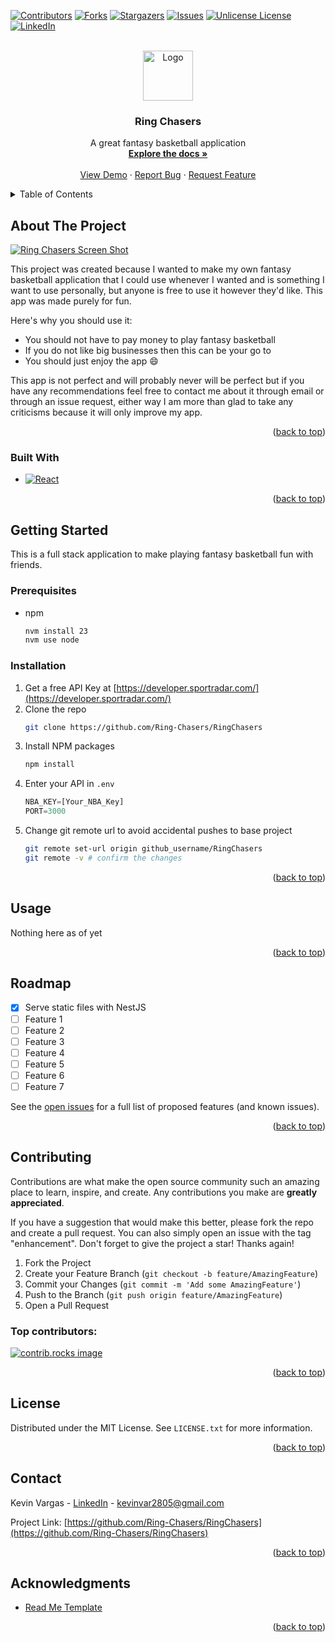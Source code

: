 <a id="readme-top"></a>
<!--
*** Thanks for checking out the Best-README-Template. If you have a suggestion
*** that would make this better, please fork the repo and create a pull request
*** or simply open an issue with the tag "enhancement".
*** Don't forget to give the project a star!
*** Thanks again! Now go create something AMAZING! :D
-->



<!-- PROJECT SHIELDS -->
<!--
*** I'm using markdown "reference style" links for readability.
*** Reference links are enclosed in brackets [ ] instead of parentheses ( ).
*** See the bottom of this document for the declaration of the reference variables
*** for contributors-url, forks-url, etc. This is an optional, concise syntax you may use.
*** https://www.markdownguide.org/basic-syntax/#reference-style-links
-->
[![Contributors][contributors-shield]][contributors-url]
[![Forks][forks-shield]][forks-url]
[![Stargazers][stars-shield]][stars-url]
[![Issues][issues-shield]][issues-url]
[![Unlicense License][license-shield]][license-url]
[![LinkedIn][linkedin-shield]][linkedin-url]


<!-- PROJECT LOGO -->
<br />
<div align="center">
  <a href="https://github.com/Ring-Chasers/RingChasers">
    <img src="images/logo.png" alt="Logo" width="80" height="80">
  </a>

  <h3 align="center">Ring Chasers</h3>

  <p align="center">
    A great fantasy basketball application
    <br />
    <a href="https://github.com/Ring-Chasers/RingChasers"><strong>Explore the docs »</strong></a>
    <br />
    <br />
    <a href="https://github.com/Ring-Chasers/RingChasers">View Demo</a>
    &middot;
    <a href="https://github.com/Ring-Chasers/RingChasers/issues/new?labels=bug&template=bug-report---.md">Report Bug</a>
    &middot;
    <a href="https://github.com/Ring-Chasers/RingChasers/issues/new?labels=enhancement&template=feature-request---.md">Request Feature</a>
  </p>
</div>



<!-- TABLE OF CONTENTS -->
<details>
  <summary>Table of Contents</summary>
  <ol>
    <li>
      <a href="#about-the-project">About The Project</a>
      <ul>
        <li><a href="#built-with">Built With</a></li>
      </ul>
    </li>
    <li>
      <a href="#getting-started">Getting Started</a>
      <ul>
        <li><a href="#prerequisites">Prerequisites</a></li>
        <li><a href="#installation">Installation</a></li>
      </ul>
    </li>
    <li><a href="#usage">Usage</a></li>
    <li><a href="#roadmap">Roadmap</a></li>
    <li><a href="#contributing">Contributing</a></li>
    <li><a href="#license">License</a></li>
    <li><a href="#contact">Contact</a></li>
    <li><a href="#acknowledgments">Acknowledgments</a></li>
  </ol>
</details>



<!-- ABOUT THE PROJECT -->
## About The Project

[![Ring Chasers Screen Shot][product-screenshot]](https://example.com)

This project was created because I wanted to make my own fantasy basketball application that I could use whenever I wanted and is something I want to use personally, but anyone is free to use it however they'd like. This app was made purely for fun.

Here's why you should use it:
* You should not have to pay money to play fantasy basketball
* If you do not like big businesses then this can be your go to
* You should just enjoy the app :smile:

This app is not perfect and will probably never will be perfect but if you have any recommendations feel free to contact me about it through email or through an issue request, either way I am more than glad to take any criticisms because it will only improve my app.

<p align="right">(<a href="#readme-top">back to top</a>)</p>



### Built With

* [![React][React.js]][React-url]

<p align="right">(<a href="#readme-top">back to top</a>)</p>



<!-- GETTING STARTED -->
## Getting Started

This is a full stack application to make playing fantasy basketball fun with friends.

### Prerequisites

* npm
  ```sh
  nvm install 23
  nvm use node
  ```

### Installation

1. Get a free API Key at [https://developer.sportradar.com/](https://developer.sportradar.com/)
2. Clone the repo
   ```sh
   git clone https://github.com/Ring-Chasers/RingChasers
   ```
3. Install NPM packages
   ```sh
   npm install
   ```
4. Enter your API in `.env`
   ```js
   NBA_KEY=[Your_NBA_Key]
   PORT=3000
   ```
5. Change git remote url to avoid accidental pushes to base project
   ```sh
   git remote set-url origin github_username/RingChasers
   git remote -v # confirm the changes
   ```

<p align="right">(<a href="#readme-top">back to top</a>)</p>



<!-- USAGE EXAMPLES -->
## Usage

Nothing here as of yet

<p align="right">(<a href="#readme-top">back to top</a>)</p>



<!-- ROADMAP -->
## Roadmap

- [x] Serve static files with NestJS
- [ ] Feature 1
- [ ] Feature 2
- [ ] Feature 3
- [ ] Feature 4
- [ ] Feature 5
- [ ] Feature 6
- [ ] Feature 7

See the [open issues](https://github.com/Ring-Chasers/RingChasers/issues) for a full list of proposed features (and known issues).

<p align="right">(<a href="#readme-top">back to top</a>)</p>



<!-- CONTRIBUTING -->
## Contributing

Contributions are what make the open source community such an amazing place to learn, inspire, and create. Any contributions you make are **greatly appreciated**.

If you have a suggestion that would make this better, please fork the repo and create a pull request. You can also simply open an issue with the tag "enhancement".
Don't forget to give the project a star! Thanks again!

1. Fork the Project
2. Create your Feature Branch (`git checkout -b feature/AmazingFeature`)
3. Commit your Changes (`git commit -m 'Add some AmazingFeature'`)
4. Push to the Branch (`git push origin feature/AmazingFeature`)
5. Open a Pull Request

### Top contributors:

<a href="https://github.com/Ring-Chasers/RingChasers/graphs/contributors">
  <img src="https://contrib.rocks/image?repo=Ring-Chasers/RingChasers" alt="contrib.rocks image" />
</a>

<p align="right">(<a href="#readme-top">back to top</a>)</p>



<!-- LICENSE -->
## License

Distributed under the MIT License. See `LICENSE.txt` for more information.

<p align="right">(<a href="#readme-top">back to top</a>)</p>



<!-- CONTACT -->
## Contact

Kevin Vargas - [LinkedIn](https://www.linkedin.com/in/kevinvargaslaracuente/) - kevinvar2805@gmail.com

Project Link: [https://github.com/Ring-Chasers/RingChasers](https://github.com/Ring-Chasers/RingChasers)

<p align="right">(<a href="#readme-top">back to top</a>)</p>



<!-- ACKNOWLEDGMENTS -->
## Acknowledgments

* [Read Me Template](https://github.com/othneildrew/Best-README-Template)

<p align="right">(<a href="#readme-top">back to top</a>)</p>



<!-- MARKDOWN LINKS & IMAGES -->
<!-- https://www.markdownguide.org/basic-syntax/#reference-style-links -->
[contributors-shield]: https://img.shields.io/github/contributors/Ring-Chasers/RingChasers.svg?style=for-the-badge
[contributors-url]: https://github.com/Ring-Chasers/RingChasers/graphs/contributors
[forks-shield]: https://img.shields.io/github/forks/Ring-Chasers/RingChasers.svg?style=for-the-badge
[forks-url]: https://github.com/Ring-Chasers/RingChasers/network/members
[stars-shield]: https://img.shields.io/github/stars/Ring-Chasers/RingChasers.svg?style=for-the-badge
[stars-url]: https://github.com/Ring-Chasers/RingChasers/stargazers
[issues-shield]: https://img.shields.io/github/issues/Ring-Chasers/RingChasers.svg?style=for-the-badge
[issues-url]: https://github.com/Ring-Chasers/RingChasers/issues
[license-shield]: https://img.shields.io/github/license/Ring-Chasers/RingChasers.svg?style=for-the-badge
[license-url]: https://github.com/Ring-Chasers/RingChasers/blob/master/LICENSE.txt
[linkedin-shield]: https://img.shields.io/badge/-LinkedIn-black.svg?style=for-the-badge&logo=linkedin&colorB=555
[linkedin-url]: https://linkedin.com/in/kevinvargaslaracuente
[React.js]: https://img.shields.io/badge/React-20232A?style=for-the-badge&logo=react&logoColor=61DAFB
[React-url]: https://reactjs.org/
[product-screenshot]: images/screenshot.png